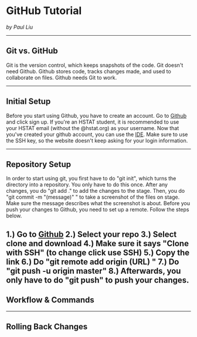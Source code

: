 # GitHub Tutorial

_by Paul Liu_

---
## Git vs. GitHub

Git is the version control, which keeps snapshots of the code. Git doesn't need Github. Github stores code, tracks changes made, and used to collaborate on files. Github needs Git to work.

---
## Initial Setup

Before you start using Github, you have to create an account. Go to [Github](https://github.com/) and click sign up. If you're an HSTAT student, it is recommended to use your HSTAT email (without the @hstat.org) as your username. Now that you've created your github account, you can use the [IDE](https://ide.cs50.io/). Make sure to use the SSH key, so the website doesn't keep asking for your login information.

---
## Repository Setup

In order to start using git, you first have to do "git init", which turns the directory into a repository. You only have to do this once. After any changes, you do "git add ." to add the changes to the stage. Then, you do "git commit -m "(message)" " to take a screenshot of the files on stage. Make sure the message describes what the screenshot is about. Before you push your changes to Github, you need to set up a remote. Follow the steps below.
  
1.) Go to [Github](github.com) 
2.) Select your repo
3.) Select clone and download
4.) Make sure it says "Clone with SSH" (to change click use SSH)
5.) Copy the link
6.) Do "git remote add origin (URL) "
7.) Do "git push -u origin master"
8.) Afterwards, you only have to do "git push" to push your changes.
---
## Workflow & Commands



---
## Rolling Back Changes